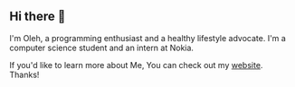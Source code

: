 ## Hi there 👋
I'm Oleh, a programming enthusiast and a healthy lifestyle advocate. I'm a computer science student and an intern at Nokia.

If you'd like to learn more about Me, You can check out my [website](https://atmatm9182.github.io). Thanks!

